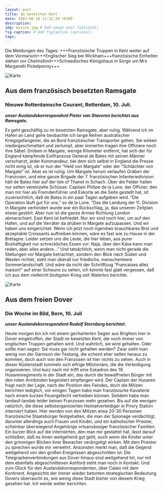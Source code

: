 ```yaml
---
layout: post
title: Im besetzten Kent
date: 1883-06-10 13:32:20 +0300
description: 
img: maison.jpg # Add image post (optional)
fig-caption: # Add figcaption (optional)
tags: 
---
```


Die Meldungen des Tages: +++Französische Truppen in Kent weiter auf dem Vormarsch+++Englischer Sieg bei Wickham+++französische Einheiten stehen vor Chelmsford+++Schwedisches Königshaus in Sorge um Mrs Margareth Pickelpenny+++

![Karte]({{site.baseurl}}/assets/img/ramsgate10jul.jpg)

## Aus dem französisch besetzten Ramsgate

### Nieuwe Rotterdamsche Courant, Rotterdam, 10. Juli.
***unser Auslandskorrespondent Pieter van Staveren berichtet aus Ramsgate.***

Es geht geschäftig zu im besetzten Ramsgate, aber ruhig. Während ich im Hafen an Land gehe beobachte ich lange Reihen australischer Kriegsgefangener, die an Bord französischer Transporter gehen. Sie wirken niedergeschmettert und zerlumpt, aber immerhin tragen ihre Offiziere noch ihre Säbel. Drüben in Margate, wenige Kilometer entfernt, hat sich der für England kämpfende Exilfranzose General de Bates mit seinen Männer verschanzt, jeder Kommandeur, bei dem sich selbst in England die Presse nicht einig ist, ob er nun der “Held von Margate” oder der “Schlächter von Margate” ist. Aber es ist ruhig. Um Margate herum verlaufen Gräben der Franzosen, und eine ganze Brigade der 7. französischen Infanteriedivision hält de Bates hier auf der Isle of Thanet in Schach. Über die Felder hallen nur selten vereinzelte Schüsse. Capitain Philipe de la Lune, der Offizier, den man mir hier als Fremdenführer und Eskorte an die Seite gestellt hat, ist zuversichtlich, daß de Bates in ein paar Tagen aufgeben wird. “Die Operation läuft gut für uns,” so de la Lune. “Das die Landung der 11. Division in Margate verhindert wurde war ein Rückschlag, ja, das unseren Zeitplan etwas gestört. Aber nun ist die ganze Armee Richtung London abmarschiert. East Kent ist befriedet. Nur wir sind noch hier, um auf den Hafen, und auf die Verräter da drüben in Margate aufzupassen. Und wir haben uns eingerichtet. Wenn ich jetzt noch irgendwo brauchbares Brot und akzeptable Croissants auftreiben können, wäre es fast wie zu Hause in der Bretagne. Leider setzen uns die Leute, die hier leben, aus purer Boshaftigkeit nur schreckliches Essen vor. Naja, über den Käse kann man reden, aber alles andere...” Und tatsächlich, wenn man nicht gerade die Stellungen vor Margate betrachtet, sondern den Blick nach Süden und Westen richtet, sieht man überall nur friedliche, menschenleere Sommerlandschaft. Und wäre da nicht der Schritftzug “Francaises allez maison!” auf einer Scheune zu sehen, ich könnte fast glatt vergessen, daß ich aus dem vielleicht blutigsten Krieg seit Waterloo berichte.


![Karte]({{site.baseurl}}/assets/img/dover10jul.jpg)

## Aus dem freien Dover

### Die Woche im Bild, Bern, 10. Juli
***unser Auslandskorrespondent Rudolf Sternberg berichtet.***

Heute morgen bin ich mit einem gecharterten Segler aus Brighton hier in Dover eingetroffen, der Stadt im besetzten Kent, die noch immer von englischen Truppen gehalten wird. Und wahrlich, sie wird gehalten. Oder sollte man sagen: Sie muss gar nicht gehalten werden? Zwar sieht man wenig von der Garnison der Festung, die scheint eher selten heraus zu kommen, doch auch von den Franzosen ist hier nichts zu sehen. Auch in dieser Küstenstadt tummeln sich eifrige Milizionäre, die die Verteidigung organisieren. Und kurz nach mir trifft eine Eskadron des 19. Husarenregiments in der Stadt ein, das durch die bewaffneten Bürger mit den roten Armbinden begeistert empfangen wird. Der Captain der Husaren fragt nach der Lage, nach der Position des Feindes, doch die Milizen berichten lediglich, vor einigen Tagen habe man französische Kavallerie nach einem kurzen Feuergefecht vertreiben können. Seitdem habe man landauf-landab leider keinen Franzosen mehr gesehen. Bis auf die wenigen natürlich, die diese selbstorganisierten Heimatverteidiger in Priory Station interniert haben. Hier werden von den Milizen etwa 20-30 Personen französische Staatsbürger festgehalten, die man der Spionage verdächtigt, darunter allerdings auch Frauen und Kinder, und ein katholischer Priester, scheinbar überwiegend Angehörige ortsansässiger französischer Familien. Ein kurzer Blick auf die internierten, den man mir gestattet hat, lässt darauf schließen, daß es ihnen weitgehend gut geht, auch wenn die Kinder unter den grimmigen Blicken ihrer Bewacher verängstigt wirken. Mit dem Priester zu sprechen wurde mir verwehrt. Ansonsten merkt man, daß die Gegend weitgehend von den großen Ereignissen abgeschnitten ist. Die Telegraphenverbindungen aus Dover hinaus sind weitgehend tot, nur mit dem ebenfalls abgeschnittenen Ashford steht man noch in Kontakt. Und zum Glück für den Auslandskorrespondenten, über Calais mit dem Kontinent. Angesichts der immer wieder betonten strategischen Bedeutung Dovers überrascht es, wie wenig diese Stadt bisher von diesem Krieg gesehen hat. Ich werde weiter berichten.



